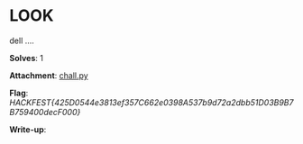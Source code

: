 # LOOK

dell ....

**Solves**: 1

**Attachment**: [chall.py](chall.py)

**Flag**:  *HACKFEST{425D0544e3813ef357C662e0398A537b9d72a2dbb51D03B9B7B759400decF000}*

**Write-up**:
